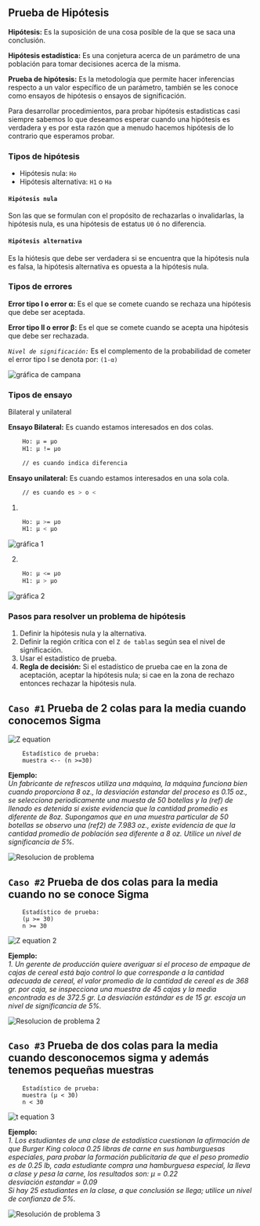 ## Prueba de Hipótesis

**Hipótesis:** Es la suposición de una cosa posible de la que se saca una conclusión.

**Hipótesis estadística:** Es una conjetura acerca de un parámetro de una población para tomar decisiones acerca de la misma.

**Prueba de hipótesis:** Es la metodología que permite hacer inferencias respecto a un valor específico de un parámetro, también se les conoce como ensayos de hipótesis o ensayos de significación.

Para desarrollar procedimientos, para probar hipótesis estadisticas casi siempre sabemos lo que deseamos esperar cuando una hipótesis es verdadera y es por esta razón que a menudo hacemos hipótesis de lo contrario que esperamos probar.

### Tipos de hipótesis

* Hipótesis nula: `Ho`
* Hipótesis alternativa: `H1` o `Ha`

#### `Hipótesis nula`

Son las que se formulan con el propósito de rechazarlas o invalidarlas, la hipótesis nula, es una hipótesis de estatus `U0` ó no diferencia.

#### `Hipótesis alternativa`

Es la hiótesis que debe ser verdadera si se encuentra que la hipótesis nula es falsa, la hipótesis alternativa es opuesta a la hipótesis nula.

### Tipos de errores

**Error tipo I o error α:** Es el que se comete cuando se rechaza una hipótesis que debe ser aceptada.

**Error tipo II o error β:** Es el que se comete cuando se acepta una hipótesis que debe ser rechazada.

*`Nivel de significación:`* Es el complemento de la probabilidad de cometer el error tipo I se denota por: `(1-α)`

![gráfica de campana]()

### Tipos de ensayo

Bilateral y unilateral

**Ensayo Bilateral:** Es cuando estamos interesados en dos colas.

``` sh
    Ho: µ = µo
    H1: µ != µo

    // es cuando indica diferencia
```

**Ensayo unilateral:** Es cuando estamos interesados en una sola cola.

``` sh
    // es cuando es > o <
```

1)
``` sh
    Ho: µ >= µo
    H1: µ < µo
```
![gráfica 1]()

2)
``` sh
    Ho: µ <= µo
    H1: µ > µo
```
![gráfica 2]()

### Pasos para resolver un problema de hipótesis

1. Definir la hipótesis nula y la alternativa.
2. Definir la región crítica con el `Z de tablas` según sea el nivel de significación.
3. Usar el estadístico de prueba.
4. **Regla de decisión:** Si el estadístico de prueba cae en la zona de aceptación, aceptar la hipótesis nula; si cae en la zona de rechazo entonces rechazar la hipótesis nula.

## `Caso #1` Prueba de 2 colas para la media cuando conocemos Sigma

![Z equation](http://bit.ly/2IQkYjz)

```
    Estadístico de prueba:
    muestra <-- (n >=30)
```

**Ejemplo:**  
_Un fabricante de refrescos utiliza una máquina, la máquina funciona bien cuando proporciona 8 oz., la desviación estandar del proceso es 0.15 oz., se selecciona periodicamente una muesta de 50 botellas y la (ref) de llenado es detenida si existe evidencia que la cantidad promedio es diferente de 8oz. Supongamos que en una muestra particular de 50 botellas se observo una (ref2) de 7.983 oz., existe evidencia de que la cantidad promedio de población sea diferente a 8 oz. Utilice un nivel de significancia de 5%._

![Resolucion de problema]()

## `Caso #2` Prueba de dos colas para la media cuando no se conoce Sigma

```
    Estadístico de prueba:
    (µ >= 30)
    n >= 30
```

![Z equation 2]()

**Ejemplo:**  
_1. Un gerente de producción quiere averiguar si el proceso de empaque de cajas de cereal está bajo control lo que corresponde a la cantidad adecuada de cereal, el valor promedio de la cantidad de cereal es de 368 gr. por caja, se inspecciona una muestra de 45 cajas y la media encontrada es de 372.5 gr. La desviación estándar es de 15 gr. escoja un nivel de significancia de 5%._

![Resolucion de problema 2]()

## `Caso #3` Prueba de dos colas para la media cuando desconocemos sigma y además tenemos pequeñas muestras

```
    Estadístico de prueba:
    muestra (µ < 30)
    n < 30
```

![t equation 3]()

**Ejemplo:**  
_1. Los estudiantes de una clase de estadística cuestionan la afirmación de que Burger King coloca 0.25 libras de carne en sus hamburguesas especiales, para probar la formación publicitaria de que el peso promedio es de 0.25 lb, cada estudiante compra una hamburguesa especial, la lleva a clase y pesa la carne, los resultados son:
µ = 0.22  
desviación estandar = 0.09  
Si hay 25 estudiantes en la clase, a que conclusión se llega; utilice un nivel de confianza de 5%._

![Resolución de problema 3]()

